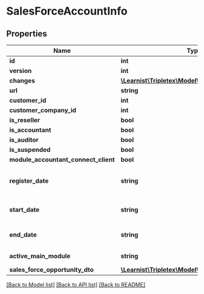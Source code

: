# SalesForceAccountInfo

## Properties
Name | Type | Description | Notes
------------ | ------------- | ------------- | -------------
**id** | **int** |  | [optional] 
**version** | **int** |  | [optional] 
**changes** | [**\Learnist\Tripletex\Model\Change[]**](Change.md) |  | [optional] 
**url** | **string** |  | [optional] 
**customer_id** | **int** |  | [optional] 
**customer_company_id** | **int** |  | [optional] 
**is_reseller** | **bool** |  | [optional] 
**is_accountant** | **bool** |  | [optional] 
**is_auditor** | **bool** |  | [optional] 
**is_suspended** | **bool** |  | [optional] 
**module_accountant_connect_client** | **bool** |  | [optional] 
**register_date** | **string** | Tripletex account register Date | [optional] 
**start_date** | **string** | Tripletex account start Date | [optional] 
**end_date** | **string** | Tripletex account end Date | [optional] 
**active_main_module** | **string** | Active main module | [optional] 
**sales_force_opportunity_dto** | [**\Learnist\Tripletex\Model\SalesForceOpportunity**](SalesForceOpportunity.md) |  | [optional] 

[[Back to Model list]](../../README.md#documentation-for-models) [[Back to API list]](../../README.md#documentation-for-api-endpoints) [[Back to README]](../../README.md)

